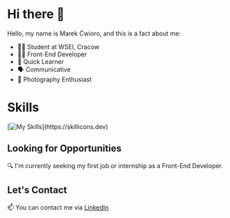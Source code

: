 # Hi there 👋

Hello, my name is Marek Ćwioro, and this is a fact about me:

- 👨‍🎓 Student at WSEI, Cracow             
- 👨‍💻 Front-End Developer
- 🌱 Quick Learner 
- 🗣️ Communicative
- 📸 Photography Enthusiast

# Skills
[![My Skills](https://skillicons.dev/icons?i=js,html,css,figma,cs,git,github,)](https://skillicons.dev)

## Looking for Opportunities
🔍 I'm currently seeking my first job or internship as a Front-End Developer.

## Let's Contact
📫 You can contact me via [LinkedIn](https://www.linkedin.com/in/marek-%C4%87wioro-3a26b822b/)
